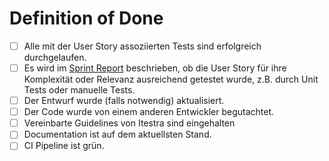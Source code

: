 # Definition of Done

- [ ] Alle mit der User Story assoziierten Tests sind erfolgreich durchgelaufen.
- [ ] Es wird im [Sprint Report](./Sprint.Report.md) beschrieben, ob die User Story für ihre Komplexität oder Relevanz ausreichend getestet wurde, z.B. durch Unit Tests oder manuelle Tests.
- [ ] Der Entwurf wurde (falls notwendig) aktualisiert.
- [ ] Der Code wurde von einem anderen Entwickler begutachtet.
- [ ] Vereinbarte Guidelines von Itestra sind eingehalten 
- [ ] Documentation ist auf dem aktuellsten Stand.
- [ ] CI Pipeline ist grün.
